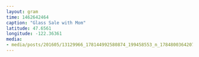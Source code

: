 ```yaml
---
layout: gram
time: 1462642464
caption: "Glass Sale with Mom"
latitude: 47.6561
longitude: -122.36361
media:
- media/posts/201605/13129966_178144992580874_199458553_n_17848003642075291.jpg
---
```

